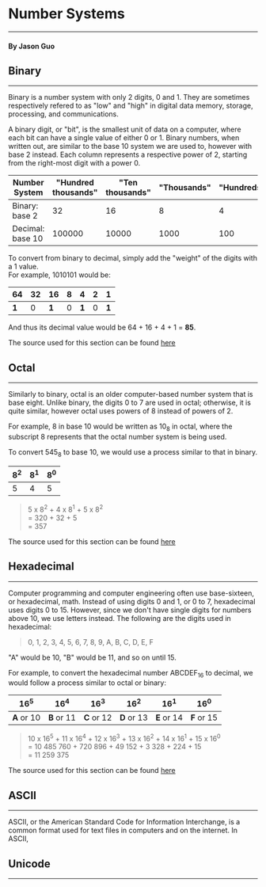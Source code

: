 # Number Systems
-------
#### By Jason Guo




## Binary
---------
Binary is a number system with only 2 digits, 0 and 1. They are sometimes respectively refered to as "low" and "high" in digital data memory, storage, processing, and communications.

A binary digit, or "bit", is the smallest unit of data on a computer, where each bit can have a single value of either 0 or 1. Binary numbers, when written out, are similar to the base 10 system we are used to, however with base 2 instead. Each column represents a respective power of 2, starting from the right-most digit with a power 0.

| Number System | "Hundred thousands" | "Ten thousands" | "Thousands" | "Hundreds" | "Tens" | "Ones" |
| --- | --- | --- | --- | --- | --- | --- |
| Binary: base 2 | 32 | 16 | 8 | 4 | 2 | 1 |
| Decimal: base 10 | 100000 | 10000 | 1000 | 100 | 10 | 1 |

To convert from binary to decimal, simply add the "weight" of the digits with a 1 value.   
For example, 1010101 would be:


| 64 | 32 | 16 | 8 | 4 | 2 | 1 |
| --- | --- | --- | --- | --- | --- | --- |
| **1** | 0 | **1** | 0 | **1** | 0 | **1** |

And thus its decimal value would be 64 + 16 + 4 + 1 = **85**.

The source used for this section can be found [here](http://whatis.techtarget.com/definition/binary)



## Octal
-------
Similarly to binary, octal is an older computer-based number system that is base eight. Unlike binary, the digits 0 to 7 are used in octal; otherwise, it is quite similar, however octal uses powers of 8 instead of powers of 2.

For example, 8 in base 10 would be written as 10<sub>8</sub> in octal, where the subscript 8 represents that the octal number system is being used.

To convert 545<sub>8</sub> to base 10, we would use a process similar to that in binary.

| 8<sup>2</sup> | 8<sup>1</sup> | 8<sup>0</sup> |
| --- | --- | --- |
| 5 | 4 | 5 |

>5 x 8<sup>2</sup> + 4 x 8<sup>1</sup> + 5 x 8<sup>2</sup>  
>= 320 + 32 + 5  
>= 357

The source used for this section can be found [here](http://www.purplemath.com/modules/numbbase3.htm)



## Hexadecimal
-------
Computer programming and computer engineering often use base-sixteen, or hexadecimal, math. Instead of using digits 0 and 1, or 0 to 7, hexadecimal uses digits 0 to 15. However, since we don't have single digits for numbers above 10, we use letters instead. The following are the digits used in hexadecimal:

>0, 1, 2, 3, 4, 5, 6, 7, 8, 9, A, B, C, D, E, F

"A" would be 10, "B" would be 11, and so on until 15.

For example, to convert the hexadecimal number ABCDEF<sub>16</sub> to decimal, we would follow a process similar to octal or binary:

| 16<sup>5</sup> | 16<sup>4</sup> | 16<sup>3</sup> | 16<sup>2</sup> | 16<sup>1</sup> | 16<sup>0</sup> |
| --- | --- | --- | --- | --- | --- |
| **A** or 10 | **B** or 11 | **C** or 12 | **D** or 13 | **E** or 14 | **F** or 15 |

>10 x 16<sup>5</sup> + 11 x 16<sup>4</sup> + 12 x 16<sup>3</sup> + 13 x 16<sup>2</sup> + 14 x 16<sup>1</sup> + 15 x 16<sup>0</sup>  
>= 10 485 760 + 720 896 + 49 152 + 3 328 + 224 + 15  
>= 11 259 375

The source used for this section can be found [here](http://www.purplemath.com/modules/numbbase3.htm)



## ASCII
-------
ASCII, or the American Standard Code for Information Interchange, is a common format used for text files in computers and on the internet. In ASCII, 

## Unicode
-------







